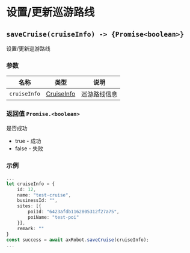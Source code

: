 ﻿# 设置/更新巡游路线

## `saveCruise(cruiseInfo) -> {Promise<boolean>}`

设置/更新巡游路线

### 参数

| 名称         | 类型                              | 说明         |
| ------------ | --------------------------------- | ------------ |
| `cruiseInfo` | [CruiseInfo](../../Define/Define-CruiseInfo) | 巡游路线信息 |

### 返回值 `Promise.<boolean>`

是否成功

- true - 成功
- false - 失败

### 示例

```typescript
...
let cruiseInfo = {
    id: 12,
    name: "test-cruise",
    businessId: "",
    sites: [{
        poiId: "6423afdb1162805312f27a75",
        poiName: "test-poi"
    }],
    remark: ""
}
const success = await axRobot.saveCruise(cruiseInfo);
...
```
